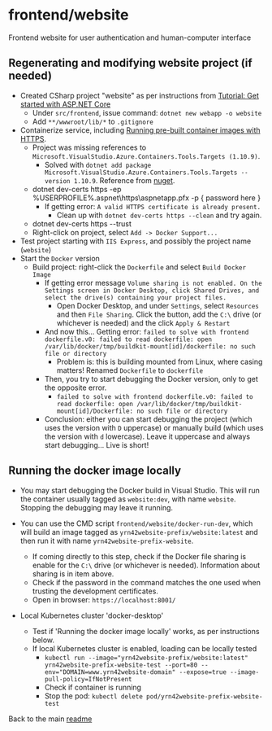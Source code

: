 # frontend/website

Frontend website for user authentication and human-computer interface

## Regenerating and modifying website project (if needed)

- Created CSharp project "website" as per instructions from [Tutorial: Get started with ASP.NET Core](https://docs.microsoft.com/en-us/aspnet/core/getting-started/?view=aspnetcore-5.0)
  - Under `src/frontend`, issue command: `dotnet new webapp -o website`
  - Add `**/wwwroot/lib/*` to `.gitignore`
- Containerize service, including [Running pre-built container images with HTTPS](https://docs.microsoft.com/en-us/aspnet/core/security/docker-https?view=aspnetcore-5.0).
  - Project was missing references to `Microsoft.VisualStudio.Azure.Containers.Tools.Targets (1.10.9)`.
    - Solved with `dotnet add package Microsoft.VisualStudio.Azure.Containers.Tools.Targets --version 1.10.9`. Reference from [nuget](https://www.nuget.org/packages/Microsoft.VisualStudio.Azure.Containers.Tools.Targets/).
  - dotnet dev-certs https -ep %USERPROFILE%\.aspnet\https\aspnetapp.pfx -p { password here }
    - If getting error: `A valid HTTPS certificate is already present.`
      - Clean up with `dotnet dev-certs https --clean` and try again.
  - dotnet dev-certs https --trust
  - Right-click on project, select `Add -> Docker Support...`
- Test project starting with `IIS Express`, and possibly the project name (`website`)
- Start the `Docker` version
  - Build project: right-click the `Dockerfile` and select `Build Docker Image`
    - If getting error message `Volume sharing is not enabled. On the Settings screen in Docker Desktop, click Shared Drives, and select the drive(s) containing your project files.`
      - Open Docker Desktop, and under `Settings`, select `Resources` and then `File Sharing`. Click the button, add the `C:\` drive (or whichever is needed) and the click `Apply & Restart`
    - And now this... Getting error: `failed to solve with frontend dockerfile.v0: failed to read dockerfile: open /var/lib/docker/tmp/buildkit-mount[id]/dockerfile: no such file or directory`
      - Problem is: this is building mounted from Linux, where casing matters! Renamed `Dockerfile` to `dockerfile`
    - Then, you try to start debugging the Docker version, only to get the opposite error.
      - `failed to solve with frontend dockerfile.v0: failed to read dockerfile: open /var/lib/docker/tmp/buildkit-mount[id]/Dockerfile: no such file or directory`
    - Conclusion: either you can start debugging the project (which uses the version with `D` uppercase) or manually build (which uses the version with `d` lowercase). Leave it uppercase and always start debugging... Live is short!

## Running the docker image locally

- You may start debugging the Docker build in Visual Studio. This will run the container usually tagged as `website:dev`, with name `website`. Stopping the debugging may leave it running.
- You can use the CMD script `frontend/website/docker-run-dev`, which will build an image tagged as `yrn42website-prefix/website:latest` and then run it with name `yrn42website-prefix-website`.
  - If coming directly to this step, check if the Docker file sharing is enable for the `C:\` drive (or whichever is needed). Information about sharing is in item above.
  - Check if the password in the command matches the one used when trusting the development certificates.
  - Open in browser: `https://localhost:8001/`

- Local Kubernetes cluster 'docker-desktop'
  - Test if 'Running the docker image locally' works, as per instructions below.
  - If local Kubernetes cluster is enabled, loading can be locally tested
    - `kubectl run --image="yrn42website-prefix/website:latest" yrn42website-prefix-website-test --port=80 --env="DOMAIN=www.yrn42website-domain" --expose=true --image-pull-policy=IfNotPresent`
    - Check if container is running
    - Stop the pod: `kubectl delete pod/yrn42website-prefix-website-test`

Back to the main [readme](../../../README.md)
